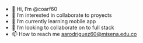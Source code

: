 - 👋 Hi, I’m @coarf60
- 👀 I’m interested in collaborate to proyects
- 🌱 I’m currently learning mobile app
- 💞️ I’m looking to collaborate on to full stack
- 📫 How to reach me aarodriguez60@misena.edu.co

<!---
coarf60/coarf60 is a ✨ special ✨ repository because its `README.md` (this file) appears on your GitHub profile.
You can click the Preview link to take a look at your changes.
--->
